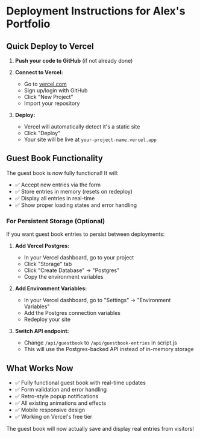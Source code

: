 # Deployment Instructions for Alex's Portfolio

## Quick Deploy to Vercel

1. **Push your code to GitHub** (if not already done)

2. **Connect to Vercel:**
   - Go to [vercel.com](https://vercel.com)
   - Sign up/login with GitHub
   - Click "New Project"
   - Import your repository

3. **Deploy:**
   - Vercel will automatically detect it's a static site
   - Click "Deploy"
   - Your site will be live at `your-project-name.vercel.app`

## Guest Book Functionality

The guest book is now fully functional! It will:
- ✅ Accept new entries via the form
- ✅ Store entries in memory (resets on redeploy)
- ✅ Display all entries in real-time
- ✅ Show proper loading states and error handling

### For Persistent Storage (Optional)

If you want guest book entries to persist between deployments:

1. **Add Vercel Postgres:**
   - In your Vercel dashboard, go to your project
   - Click "Storage" tab
   - Click "Create Database" → "Postgres"
   - Copy the environment variables

2. **Add Environment Variables:**
   - In your Vercel dashboard, go to "Settings" → "Environment Variables"
   - Add the Postgres connection variables
   - Redeploy your site

3. **Switch API endpoint:**
   - Change `/api/guestbook` to `/api/guestbook-entries` in script.js
   - This will use the Postgres-backed API instead of in-memory storage

## What Works Now

- ✅ Fully functional guest book with real-time updates
- ✅ Form validation and error handling
- ✅ Retro-style popup notifications
- ✅ All existing animations and effects
- ✅ Mobile responsive design
- ✅ Working on Vercel's free tier

The guest book will now actually save and display real entries from visitors!